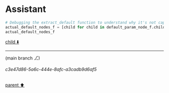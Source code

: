 # Assistant

```python
# Debugging the extract_default function to understand why it's not capturing the default value for parameter f
actual_default_nodes_f = [child for child in default_param_node_f.children if child.type not in ['identifier', ':', '=', 'type'] and len(child.children) == 0]
actual_default_nodes_f
```

[child ⬇️](#c3e47d86-5a6c-444e-8afc-a3cadb9d6af5)

---

(main branch ⎇)
###### c3e47d86-5a6c-444e-8afc-a3cadb9d6af5
[parent ⬆️](#4205963f-c5ec-4fb9-8e56-c8e558f24b4a)
